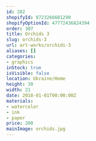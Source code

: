 ```yaml
---
id: 282
shopifyId: 8723266601290
shopifyOptionId: 47772436824394
order: 307
title: Orchids 3
slug: orchids-3
url: art-works/orchids-3
aliases: []
categories:
- graphics
inStock: true
isVisible: false
location: Ukraine/Home
height: 30
width: 21
date: 2018-01-01T00:00:00Z
materials:
- watercolor
- ink
- paper
price: 200
mainImage: orchids.jpg
---
```

